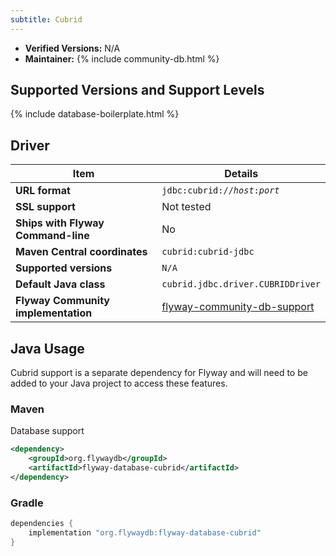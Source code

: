 ```yaml
---
subtitle: Cubrid
---
```


- **Verified Versions:** N/A
- **Maintainer:** {% include community-db.html %}

## Supported Versions and Support Levels

{% include database-boilerplate.html %}

## Driver

| Item                                | Details                                                                                                 |
| ----------------------------------- |---------------------------------------------------------------------------------------------------------|
| **URL format**                      | <code>jdbc:cubrid://<i>host</i>:<i>port</i></code>                                                      |
| **SSL support**                     | Not tested                                                                                              |
| **Ships with Flyway Command-line**  | No                                                                                                      |
| **Maven Central coordinates**       | `cubrid:cubrid-jdbc`                                                                                    |
| **Supported versions**              | `N/A`                                                                                                   |
| **Default Java class**              | `cubrid.jdbc.driver.CUBRIDDriver`                                                                       |
| **Flyway Community implementation** | [flyway-community-db-support](https://github.com/flyway/flyway-community-db-support/tree/main/flyway-database-cubrid) |

## Java Usage

Cubrid support is a separate dependency for Flyway and will need to be added to your Java project to access these features.


### Maven

Database support
```xml
<dependency>
    <groupId>org.flywaydb</groupId>
    <artifactId>flyway-database-cubrid</artifactId>
</dependency>
```

### Gradle

```groovy
dependencies {
    implementation "org.flywaydb:flyway-database-cubrid"
}
```